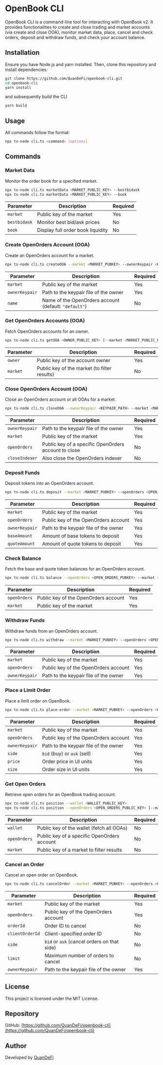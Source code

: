 # OpenBook CLI

OpenBook CLI is a command-line tool for interacting with OpenBook v2. It provides functionalities to create and close trading and market accounts (via create and close OOA), monitor market data, place, cancel and check orders, deposit and withdraw funds, and check your account balance.

## Installation

Ensure you have Node.js and yarn installed. Then, clone this repository and install dependencies:

```sh
git clone https://github.com/QuanDeFi/openbook-cli.git
cd openbook-cli
yarn install
```

and subsequently build the CLI

```sh
yarn build
```

## Usage

All commands follow the format:

```sh
npx ts-node cli.ts <command> [options]
```

## Commands

### Market Data

Monitor the order book for a specified market.

```sh
npx ts-node cli.ts marketData <MARKET_PUBLIC_KEY> --bestbidask
npx ts-node cli.ts marketData <MARKET_PUBLIC_KEY> --book
```

| Parameter    | Description                         | Required |
|-------------|-------------------------------------|----------|
| `market`    | Public key of the market           | Yes      |
| `bestbidask` | Monitor best bid/ask prices       | No       |
| `book`      | Display full order book liquidity  | No       |

### Create OpenOrders Account (OOA)

Create an OpenOrders account for a market.

```sh
npx ts-node cli.ts createOOA --market <MARKET_PUBKEY> --ownerKeypair <KEYPAIR_FILE_PATH> --name <ACCOUNT_NAME>
```

| Parameter      | Description                                       | Required |
|--------------|---------------------------------------------------|----------|
| `market`    | Public key of the market                          | Yes      |
| `ownerKeypair` | Path to the keypair file of the owner           | Yes      |
| `name`      | Name of the OpenOrders account (default: `"default"`) | No       |

### Get OpenOrders Accounts (OOA)

Fetch OpenOrders accounts for an owner.

```sh
npx ts-node cli.ts getOOA <OWNER_PUBLIC_KEY> [--market <MARKET_PUBLIC_KEY>]
```

| Parameter   | Description                                | Required |
|------------|--------------------------------------------|----------|
| `owner`    | Public key of the account owner           | Yes      |
| `market`   | Public key of the market (to filter results) | No       |

### Close OpenOrders Account (OOA)

Close an OpenOrders account or all OOAs for a market.

```sh
npx ts-node cli.ts closeOOA --ownerKeypair <KEYPAIR_PATH> --market <MARKET_PUBKEY> --openOrders <OPEN_ORDERS_PUBKEY> --closeIndexer
```

| Parameter      | Description                                       | Required |
|--------------|-------------------------------------------------|----------|
| `ownerKeypair` | Path to the keypair file of the owner           | Yes      |
| `market`      | Public key of the market                        | Yes      |
| `openOrders`  | Public key of a specific OpenOrders account to close | No       |
| `closeIndexer` | Also close the OpenOrders indexer               | No       |

### Deposit Funds

Deposit tokens into an OpenOrders account.

```sh
npx ts-node cli.ts deposit --market <MARKET_PUBKEY> --openOrders <OPEN_ORDERS_PUBKEY> --ownerKeypair <KEYPAIR_PATH> --baseAmount <BASE_AMOUNT> --quoteAmount <QUOTE_AMOUNT>
```

| Parameter      | Description                                  | Required |
|--------------|----------------------------------------------|----------|
| `market`     | Public key of the market                    | Yes      |
| `openOrders` | Public key of the OpenOrders account        | Yes      |
| `ownerKeypair` | Path to the keypair file of the owner     | Yes      |
| `baseAmount` | Amount of base tokens to deposit            | Yes      |
| `quoteAmount` | Amount of quote tokens to deposit          | Yes      |

### Check Balance

Fetch the base and quote token balances for an OpenOrders account.

```sh
npx ts-node cli.ts balance --openOrders <OPEN_ORDERS_PUBKEY> --market <MARKET_PUBKEY>
```

| Parameter    | Description                          | Required |
|-------------|--------------------------------------|----------|
| `openOrders` | Public key of the OpenOrders account | Yes      |
| `market`     | Public key of the market             | Yes      |

### Withdraw Funds

Withdraw funds from an OpenOrders account.

```sh
npx ts-node cli.ts withdraw --market <MARKET_PUBKEY> --openOrders <OPEN_ORDERS_PUBKEY> --ownerKeypair <KEYPAIR_PATH>
```

| Parameter      | Description                                    | Required |
|---------------|------------------------------------------------|----------|
| `market`      | Public key of the market                      | Yes      |
| `openOrders`  | Public key of the OpenOrders account          | Yes      |
| `ownerKeypair`| Path to the keypair file of the owner         | Yes      |

### Place a Limit Order

Place a limit order on OpenBook.

```sh
npx ts-node cli.ts place-order --market <MARKET_PUBKEY> --openOrders <OPEN_ORDERS_PUBKEY> --ownerKeypair <KEYPAIR_PATH> --side bid --price 100 --size 1
```

| Parameter      | Description                                  | Required |
|---------------|----------------------------------------------|----------|
| `market`      | Public key of the market                    | Yes      |
| `openOrders`  | Public key of the OpenOrders account        | Yes      |
| `ownerKeypair`| Path to the keypair file of the owner       | Yes      |
| `side`        | `bid` (buy) or `ask` (sell)                 | Yes      |
| `price`       | Order price in UI units                     | Yes      |
| `size`        | Order size in UI units                      | Yes      |

### Get Open Orders

Retrieve open orders for an OpenBook trading account.

```sh
npx ts-node cli.ts position --wallet <WALLET_PUBLIC_KEY>
npx ts-node cli.ts position --openOrders <OPEN_ORDERS_PUBLIC_KEY> [--market <MARKET_PUBLIC_KEY>]
```

| Parameter      | Description                                       | Required |
|---------------|---------------------------------------------------|----------|
| `wallet`      | Public key of the wallet (fetch all OOAs)        | No       |
| `openOrders`  | Public key of a specific OpenOrders account      | No       |
| `market`      | Public key of a market to filter results         | No       |

### Cancel an Order

Cancel an open order on OpenBook.

```sh
npx ts-node cli.ts cancelOrder --market <MARKET_PUBKEY> --openOrders <OPEN_ORDERS_PUBKEY> --orderId <ORDER_ID> --ownerKeypair <KEYPAIR_PATH>
```

| Parameter       | Description                               | Required |
|---------------|-------------------------------------------|----------|
| `market`      | Public key of the market                 | Yes      |
| `openOrders`  | Public key of the OpenOrders account     | Yes      |
| `orderId`     | Order ID to cancel                       | No       |
| `clientOrderId` | Client-specified order ID              | No       |
| `side`        | `bid` or `ask` (cancel orders on that side) | No       |
| `limit`       | Maximum number of orders to cancel       | No       |
| `ownerKeypair` | Path to the keypair file of the owner   | Yes      |

## License

This project is licensed under the MIT License.

## Repository

GitHub: [https://github.com/QuanDeFi/openbook-cli](https://github.com/QuanDeFi/openbook-cli)

## Author

Developed by [QuanDeFi](https://quandefi.co)
